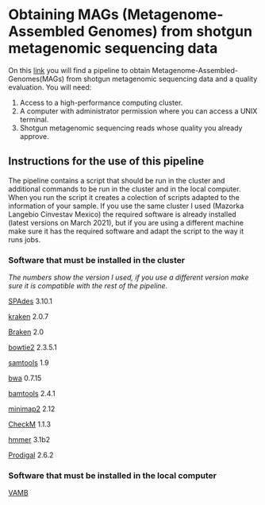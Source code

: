 # Obtaining MAGs (Metagenome-Assembled Genomes) from shotgun metagenomic sequencing data
On this [link](https://czirion.github.io/MAGs-workflow/) you will find a pipeline to obtain Metagenome-Assembled-Genomes(MAGs) from shotgun metagenomic sequencing data and a quality evaluation.
You will need:
  1. Access to a high-performance computing cluster.
  2. A computer with administrator permission where you can access a UNIX terminal.
  3. Shotgun metagenomic sequencing reads whose quality you already approve.

## Instructions for the use of this pipeline
The pipeline contains a script that should be run in the cluster and additional commands to be run in the cluster and in the local computer. When you run the script it creates a colection of scripts adapted to the information of your sample. If you use the same cluster I used (Mazorka Langebio Cinvestav Mexico) the required software is already installed (latest versions on March 2021), but if you are using a different machine make sure it has the required software and adapt the script to the way it runs jobs. 

### Software that must be installed in the cluster
*The numbers show the version I used, if you use a different version make sure it is compatible with the rest of the pipeline.* 

[SPAdes](https://github.com/ablab/spades) 3.10.1

[kraken](https://github.com/DerrickWood/kraken2) 2.0.7

[Braken](https://github.com/jenniferlu717/Bracken) 2.0

[bowtie2](https://github.com/BenLangmead/bowtie2) 2.3.5.1

[samtools](https://github.com/samtools/samtools) 1.9

[bwa](https://github.com/lh3/bwa) 0.7.15

[bamtools](https://github.com/pezmaster31/bamtools) 2.4.1

[minimap2](https://github.com/lh3/minimap2) 2.12

[CheckM](https://github.com/Ecogenomics/CheckM) 1.1.3

[hmmer](https://github.com/EddyRivasLab/hmmer) 3.1b2

[Prodigal](https://github.com/hyattpd/Prodigal) 2.6.2


### Software that must be installed in the local computer 
[VAMB](https://github.com/RasmussenLab/vamb)





	

